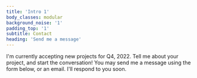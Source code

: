 ```yaml
---
title: 'Intro 1'
body_classes: modular
background_noise: '1'
padding_top: '1'
subtitle: Contact
heading: 'Send me a message'
---
```


I'm currently accepting new projects for Q4, 2022. Tell me about your project, and start the conversation! You may send me a message using the form below, or an email. I'll respond to you soon.
